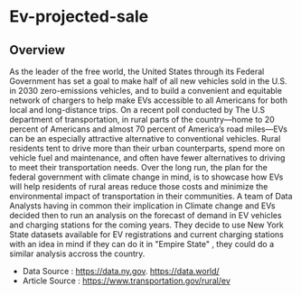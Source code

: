 # Ev-projected-sale

## Overview

As the leader of the free world, the United States through its Federal Government has set a goal to make half of all new vehicles sold in the U.S. in 2030 zero-emissions vehicles, and to build a convenient and equitable network of chargers to help make EVs accessible to all Americans for both local and long-distance trips.
On a recent poll conducted by The U.S department of transportation, in rural parts of the country—home to 20 percent of Americans and almost 70 percent of America’s road miles—EVs can be an especially attractive alternative to conventional vehicles. Rural residents tent to drive more than their urban counterparts, spend more on vehicle fuel and maintenance, and often have fewer alternatives to driving to meet their transportation needs. Over the long run, the plan for the federal government with climate change in mind, is to showcase how EVs will help residents of rural areas reduce those costs and minimize the environmental impact of transportation in their communities. 
A team of Data Analysts having in common their implication in Climate change and EVs decided then to run an analysis on the forecast of demand in EV vehicles and charging stations for the coming years. They decide to use New York State datasets available for EV registrations and current charging stations with an idea in mind if they can do it in "Empire State" , they could do a similar analysis accross the country.


- Data Source : https://data.ny.gov. https://data.world/
- Article Source : https://www.transportation.gov/rural/ev





